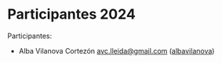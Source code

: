 # Participantes 2024

Participantes:
- Alba Vilanova Cortezón <avc.lleida@gmail.com> ([albavilanova](https://github.com/albavilanova))
